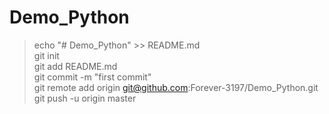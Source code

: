 # Demo_Python
> echo "# Demo_Python" >> README.md</br>
git init</br>
git add README.md</br>
git commit -m "first commit"</br>
git remote add origin git@github.com:Forever-3197/Demo_Python.git</br>
git push -u origin master</br>